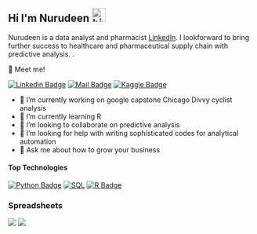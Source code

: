 
## Hi I'm Nurudeen <img src="https://user-images.githubusercontent.com/1303154/88677602-1635ba80-d120-11ea-84d8-d263ba5fc3c0.gif" width="28px" height="28px" alt="hi">

Nurudeen is a data analyst and pharmacist [LinkedIn](http://www.linkedin.com/in/nurudeenabdulsalaam). I lookforward to bring further success to healthcare and pharmaceutical supply chain with predictive analysis. .

:gem: Meet me!

[![Linkedin Badge](https://img.shields.io/badge/-Nurudeen-0077B5?style=flat&labelColor=0e76a8&logo=linkedin&logoColor=white)](https://github.com/nurudeenabdulsalaam/)
[![Mail Badge](https://img.shields.io/badge/-olaitansalaam-c0392b?style=flat&labelColor=c0392b&logo=gmail&logoColor=white)](mailto:olaitansalaam2012@gmail.com)
[![Kaggle Badge](https://img.shields.io/badge/-Nurudeen-0e76a8?style=flat&labelColor=0e76a8&logo=dev.to&logoColor=white)](https://www.kaggle.com/nurudeenabdulsalaam/)



<!-- TODO: Add last video link -->

- 🔭 I’m currently working on google capstone Chicago Divvy cyclist analysis
- 🌱 I’m currently learning R 
- 👯 I’m looking to collaborate on predictive analysis
- 🤔 I’m looking for help with writing sophisticated codes for analytical automation
- 💬 Ask me about how to grow your business

#### Top Technologies

<!-- TODO: Make technologies links takes you to repositories -->

[![Python Badge](https://img.shields.io/badge/Python-3776AB?style=for-the-badge&labelColor=black&logo=python&logoColor=white)](#)
[![SQL](https://img.shields.io/badge/-BigQuery-F0DB4F?style=for-the-badge&labelColor=red&logo=mysql&logoColor=F0DB4F)](#)
[![R Badge](https://img.shields.io/badge/-R-007acc?style=for-the-badge&labelColor=purple&logo=R&logoColor=007acc)](#)



### Spreadsheets 
<img src="https://img.icons8.com/color/48/000000/ms-excel.png"/> 
<img src="https://img.icons8.com/color/48/000000/google-sheets.png"/>
